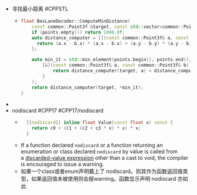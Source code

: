 - 寻找最小距离 #CPPSTL
	- ```cpp
	  float BevLaneDecoder::ComputeMinDistance(
	      const common::Point3f &target, const std::vector<common::Point3f> &points) {
	      if (points.empty()) return 1000.0f;
	      auto distance_computer = [](const common::Point3f& a, const common::Point3f& b)->float {
	        return (a.x - b.x) * (a.x - b.x) + (a.y - b.y) * (a.y - b.y);
	      };
	  
	      auto min_it = std::min_element(points.begin(), points.end(),
	          [&](const common::Point3f& a, const common::Point3f& b) {
	              return distance_computer(target, a) < distance_computer(target, b);
	          }
	      );
	      return distance_computer(target, *min_it);
	  }
	  ```
-
- nodiscard #CPP17 #CPP17/nodiscard
	- ```cpp
	    [[nodiscard]] inline float Value(const float x) const {
	      return c0 + (c1 + (c2 + c3 * x) * x) * x;
	    }
	  ```
	- If a function declared `nodiscard` or a function returning an enumeration or class declared `nodiscard` by value is called from a [discarded-value expression](https://en.cppreference.com/w/cpp/language/expressions#Discarded-value_expressions) other than a cast to void, the compiler is encouraged to issue a warning.
	- 如果一个class或者enum声明戴上了 nodiscard。则其作为函数返回值类型，如果返回值未被使用则会报warning。函数显示声明 nodiscard 亦如此